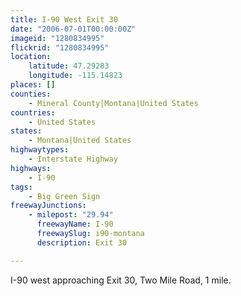 ```yaml
---
title: I-90 West Exit 30
date: "2006-07-01T00:00:00Z"
imageid: "1280834995"
flickrid: "1280834995"
location:
    latitude: 47.29283
    longitude: -115.14823
places: []
counties:
    - Mineral County|Montana|United States
countries:
    - United States
states:
    - Montana|United States
highwaytypes:
    - Interstate Highway
highways:
    - I-90
tags:
    - Big Green Sign
freewayJunctions:
    - milepost: "29.94"
      freewayName: I-90
      freewaySlug: i90-montana
      description: Exit 30

---
```

I-90 west approaching Exit 30, Two Mile Road, 1 mile.